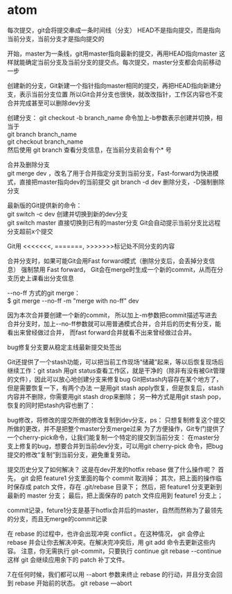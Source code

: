 # atom

每次提交，git会将提交串成一条时间线（分支）
HEAD不是指向提交，而是指向当前分支，当前分支才是指向提交的

开始，master为一条线，git用master指向最新的提交，再用HEAD指向master
这样就能确定当前分支及当前分支的提交点。每次提交，master分支都会向前移动一步

创建新的分支，Git新建一个指针指向master相同的提交，再把HEAD指向新建分支，表示当前分支位置
所以Git合并分支也很快，就改改指针，工作区内容也不变
合并完成甚至可以删除dev分支

创建分支：
git checkout -b branch_name  命令加上-b参数表示创建并切换，相当于   
git branch branch_name   
git checkout branch_name   
然后使用 git branch 查看分支信息，在当前分支前会有个* 号

合并及删除分支   
git merge dev ，改名了用于合并指定分支到当前分支，Fast-forward为快进模式，直接把master指向dev的当前提交
git branch -d dev 删除分支，-D强制删除分支

最新版的Git提供新的命令：   
git switch -c dev 创建并切换到新的dev分支   
git switch master 直接切换到已有的master分支 Git会自动提示当前分支比远程分支超前x个提交

Git用 <<<<<<<, =======, >>>>>>>标记处不同分支的内容

合并分支时，如果可能Git会用Fast forward模式（删除分支后，会丢掉分支信息）
强制禁用 Fast forward， Git会在merge时生成一个新的commit，从而在分支历史上课看出分支信息

--no-ff 方式的git merge：  
$ git merge --no-ff -m "merge with no-ff" dev

因为本次合并要创建一个新的commit， 所以加上-m参数把commit描述写进去   
合并分支时，加上--no-ff参数就可以用普通模式合并，合并后的历史有分支，能看出来曾经做过合并，
而fast forward合并就看不出来曾经做过合并。

bug修复分支要从稳定主线最新提交处签出

Git还提供了一个stash功能，可以把当前工作现场“储藏”起来，等以后恢复现场后继续工作：git stash
用git status查看工作区，就是干净的（除非有没有被Git管理的文件），因此可以放心地创建分支来修复bug
Git把stash内容存在某个地方了，但是需要恢复一下，有两个办法
一是用git stash apply恢复，但是恢复后，stash内容并不删除，你需要用git stash drop来删除；
另一种方式是用git stash pop，恢复的同时把stash内容也删了：

bug修改，将修改的提交所做的修改复制到dev分支，ps： 只想复制修复这个提交所做的更改，并不是把整个master分支merge过来
为了方便操作，Git专门提供了一个cherry-pick命令，让我们能复制一个特定的提交到当前分支：
在master分支上修复的bug，想要合并到当前dev分支，可以用git cherry-pick <commit>命令，把bug提交的修改“复制”到当前分支，避免重复劳动。

提交历史分叉了如何解决？
这是在dev开发的hotfix
rebase 做了什么操作呢？
首先， git 会把 feature1 分支里面的每个 commit 取消掉；
其次，把上面的操作临时保存成 patch 文件，存在 .git/rebase 目录下；
然后，把 feature1 分支更新到最新的 master 分支；
最后，把上面保存的 patch 文件应用到 feature1 分支上；

commit记录，feture1分支是基于hotfix合并后的master，自然而然称为了最领先的分支，而且无merge的commit记录

在 rebase 的过程中，也许会出现冲突 conflict 。在这种情况， git 会停止 rebase 并会让你去解决冲突。在解决完冲突后，用 git add 命令去更新这些内容。
注意，你无需执行 git-commit，只要执行 continue
git rebase --continue
这样 git 会继续应用余下的 patch 补丁文件。

7.在任何时候，我们都可以用 --abort 参数来终止 rebase 的行动，并且分支会回到 rebase 开始前的状态。
git rebase —abort
